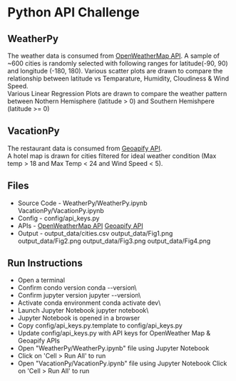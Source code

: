 # Python API Challenge

## WeatherPy

The weather data is consumed from [OpenWeatherMap API](https://openweathermap.org/api). 
A sample of ~600 cities is randomly selected with following ranges for latitude(-90, 90) and longitude (-180, 180).
Various scatter plots are drawn to compare the relationship between latitude vs Temparature, Humidity, Cloudiness & Wind Speed.\
Various Linear Regression Plots are drawn to compare the weather pattern between Nothern Hemisphere (latitude  > 0) and Southern Hemishpere (latitude >= 0)

## VacationPy

The restaurant data is consumed from [Geoapify API](https://apidocs.geoapify.com/).\
A hotel map is drawn for cities filtered for ideal weather condition (Max temp > 18 and Max Temp < 24 and Wind Speed < 5).

## Files
* Source Code -
  WeatherPy/WeatherPy.ipynb
  VacationPy/VacationPy.ipynb
* Config -
  config/api_keys.py
* APIs -
  [OpenWeatherMap API](http://api.openweathermap.org/data/2.5/weather)
  [Geoapify API](https://api.geoapify.com/v2/places)
* Output -
  output_data/cities.csv
  output_data/Fig1.png
  output_data/Fig2.png
  output_data/Fig3.png
  output_data/Fig4.png
  
## Run Instructions
* Open a terminal
* Confirm condo version
  conda --version\
* Confirm jupyter version
  jupyter --version\
* Activate conda environment
  conda activate dev\
* Launch Jupyter Notebook
  jupyter notebook\
* Jupyter Notebook is opened in a browser
* Copy config/api_keys.py.template to config/api_keys.py
* Update config/api_keys.py with API keys for OpenWeather Map & Geoapify APIs
* Open "WeatherPy/WeatherPy.ipynb" file using Jupyter Notebook
* Click on 'Cell > Run All' to run
* Open "VacationPy/VacationPy.ipynb" file using Jupyter Notebook
Click on 'Cell > Run All' to run
